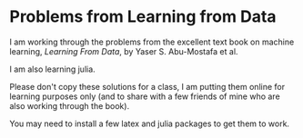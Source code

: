 # Problems from Learning from Data

I am working through the problems from the excellent text book on machine learning, _Learning From Data_, by Yaser S. Abu-Mostafa et al.

I am also learning julia.

Please don't copy these solutions for a class, I am putting them online for learning purposes only (and to share with a few friends of mine who are also working through the book).

You may need to install a few latex and julia packages to get them to work.
